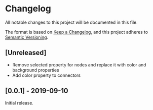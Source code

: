 # Changelog
All notable changes to this project will be documented in this file.

The format is based on [Keep a Changelog](https://keepachangelog.com/en/1.0.0/),
and this project adheres to [Semantic Versioning](https://semver.org/spec/v2.0.0.html).

## [Unreleased]

- Remove selected property for nodes and replace it with color and background properties
- Add color property to connectors

## [0.0.1] - 2019-09-10

Initial release.
